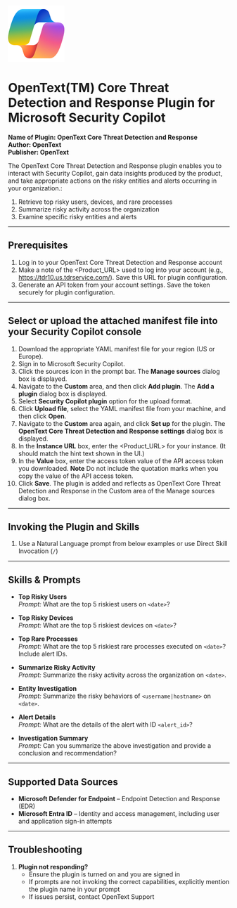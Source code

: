 ![Security Copilot Overview](https://github.com/Azure/Copilot-For-Security/blob/main/Images/ic_fluent_copilot_64_64%402x.png)

# OpenText(TM) Core Threat Detection and Response Plugin for Microsoft Security Copilot

**Name of Plugin: OpenText Core Threat Detection and Response**  
**Author: OpenText**  
**Publisher: OpenText**

The OpenText Core Threat Detection and Response plugin enables you to interact with Security Copilot, gain 
data insights produced by the product, and take appropriate actions on the risky entities and alerts 
occurring in your organization.:

1. Retrieve top risky users, devices, and rare processes  
2. Summarize risky activity across the organization  
3. Examine specific risky entities and alerts  

---

## **Prerequisites**

1. Log in to your OpenText Core Threat Detection and Response account  
2. Make a note of the <Product_URL> used to log into your account (e.g., https://tdr10.us.tdrservice.com/). 
Save this URL for plugin configuration.
3. Generate an API token from your account settings. Save the token securely for plugin configuration.

---

## Select or upload the attached manifest file into your Security Copilot console

1. Download the appropriate YAML manifest file for your region (US or Europe).
2. Sign in to Microsoft Security Copilot.
3. Click the sources icon in the prompt bar. The **Manage sources** dialog box is displayed.
4. Navigate to the **Custom** area, and then click **Add plugin**. The **Add a plugin** dialog box is displayed. 
5. Select **Security Copilot plugin** option for the upload format.
6. Click **Upload file**, select the YAML manifest file from your machine, and then click **Open**. 
7. Navigate to the **Custom** area again, and click **Set up** for the plugin. The **OpenText Core Threat Detection and Response settings** 
dialog box is displayed.
8. In the **Instance URL** box, enter the <Product_URL> for your instance. (It should match the hint text shown in the UI.)
9. In the **Value** box, enter the access token value of the API access token you downloaded. **Note** Do not include the quotation marks 
when you copy the value of the API access token. 
9. Click **Save**. The plugin is added and reflects as OpenText Core Threat Detection and Response in the Custom area of the Manage 
sources dialog box. 


---

## Invoking the Plugin and Skills

1. Use a Natural Language prompt from below examples or use Direct Skill Invocation (`/`)  

---

## Skills & Prompts

- **Top Risky Users**  
  _Prompt:_ What are the top 5 riskiest users on `<date>`?

- **Top Risky Devices**  
  _Prompt:_ What are the top 5 riskiest devices on `<date>`?

- **Top Rare Processes**  
  _Prompt:_ What are the top 5 riskiest rare processes executed on `<date>`? Include alert IDs.

- **Summarize Risky Activity**  
  _Prompt:_ Summarize the risky activity across the organization on `<date>`.

- **Entity Investigation**  
  _Prompt:_ Summarize the risky behaviors of `<username|hostname>` on `<date>`.

- **Alert Details**  
  _Prompt:_ What are the details of the alert with ID `<alert_id>`?

- **Investigation Summary**  
  _Prompt:_ Can you summarize the above investigation and provide a conclusion and recommendation?

---

## Supported Data Sources

- **Microsoft Defender for Endpoint** – Endpoint Detection and Response (EDR)  
- **Microsoft Entra ID** – Identity and access management, including user and application sign-in attempts  

---

## Troubleshooting

1. **Plugin not responding?**  
   - Ensure the plugin is turned on and you are signed in  
   - If prompts are not invoking the correct capabilities, explicitly mention the plugin name in your prompt  
   - If issues persist, contact OpenText Support  
